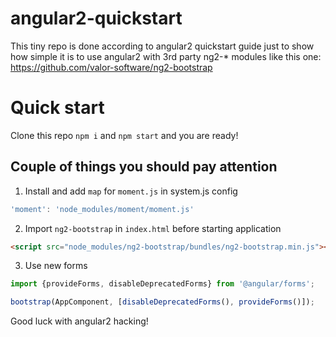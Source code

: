 # angular2-quickstart

This tiny repo is done according to angular2 quickstart guide
just to show how simple it is to use angular2 with 3rd party ng2-* modules
like this one: https://github.com/valor-software/ng2-bootstrap

# Quick start

Clone this repo
`npm i` and `npm start` and you are ready!

## Couple of things you should pay attention
1. Install and add `map` for `moment.js` in system.js config
  ```js
  'moment': 'node_modules/moment/moment.js'
  ```

2. Import `ng2-bootstrap` in `index.html` before starting application
  ```html
  <script src="node_modules/ng2-bootstrap/bundles/ng2-bootstrap.min.js"></script>
  ```

3. Use new forms
  ```js
  import {provideForms, disableDeprecatedForms} from '@angular/forms';
  
  bootstrap(AppComponent, [disableDeprecatedForms(), provideForms()]);
  ```

Good luck with angular2 hacking!
